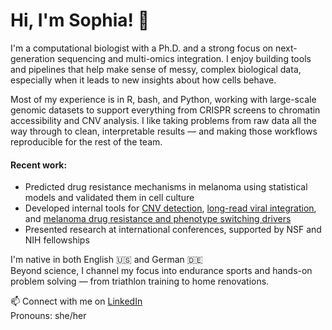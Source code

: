 # Hi, I'm Sophia! 👋

I'm a computational biologist with a Ph.D. and a strong focus on next-generation sequencing and multi-omics integration. I enjoy building tools and pipelines that help make sense of messy, complex biological data, especially when it leads to new insights about how cells behave.

Most of my experience is in R, bash, and Python, working with large-scale genomic datasets to support everything from CRISPR screens to chromatin accessibility and CNV analysis. I like taking problems from raw data all the way through to clean, interpretable results — and making those workflows reproducible for the rest of the team.

#### Recent work:
- Predicted drug resistance mechanisms in melanoma using statistical models and validated them in cell culture  
- Developed internal tools for [CNV detection](https://www.github.com/sdegeorgia/CANVAS-summary), [long-read viral integration](https://github.com/sdegeorgia/LAAVA-summary), and [melanoma drug resistance and phenotype switching drivers](https://github.com/sdegeorgia/Melanoma_Drug_Resistance_Data)
- Presented research at international conferences, supported by NSF and NIH fellowships


I'm native in both English 🇺🇸 and German 🇩🇪  
Beyond science, I channel my focus into endurance sports and hands-on problem solving — from triathlon training to home renovations.

📫 Connect with me on [LinkedIn](https://www.linkedin.com/in/sophia-degeorgia-phd-3302a580/)  
Pronouns: she/her
